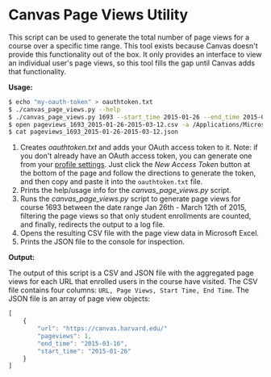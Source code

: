 # Canvas Page Views Utility

This script can be used to generate the total number of page views for a course over a specific time range. This tool exists because Canvas doesn't provide this functionality out of the box. It only provides an interface to view an individual user's page views, so this tool fills the gap until Canvas adds that functionality. 

**Usage:**

```sh
$ echo "my-oauth-token" > oauthtoken.txt
$ ./canvas_page_views.py --help
$ ./canvas_page_views.py 1693 --start_time 2015-01-26 --end_time 2015-03-12 --enrollment_types StudentEnrollment >log.txt 2>&1
$ open pageviews_1693_2015-01-26-2015-03-12.csv -a /Applications/Microsoft\ Office\ 2011/Microsoft\ Excel.app/
$ cat pageviews_1693_2015-01-26-2015-03-12.json
```

1. Creates *oauthtoken.txt* and adds your OAuth access token to it. Note: if you don't already have an OAuth access token, you can generate one from your [profile settings](https://canvas.harvard.edu/profile/settings). Just click the *New Access Token* button at the bottom of the page and follow the directions to generate the token, and then copy and paste it into the ```oauthtoken.txt``` file.
2. Prints the help/usage info for the *canvas_page_views.py* script.
3. Runs the *canvas_page_views.py* script to generate page views for course 1693 between the date range Jan 26th - March 12th of 2015, filtering the page views so that only student enrollments are counted, and finally, redirects the output to a log file.
4. Opens the resulting CSV file with the page view data in Microsoft Excel.
5. Prints the JSON file to the console for inspection. 

**Output:**

The output of this script is a CSV and JSON file with the aggregated page views for each URL that enrolled users in the course have visited. The CSV file contains four columns: ```URL, Page Views, Start Time, End Time```. The JSON file is an array of page view objects:

```javascript
[
    {  
        "url": "https://canvas.harvard.edu/"
        "pageviews": 1,
        "end_time": "2015-03-16",
        "start_time": "2015-01-26"
    }
]
```

